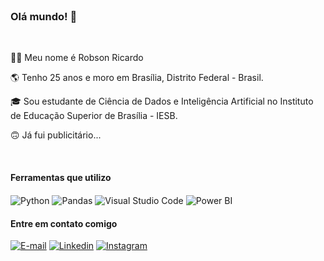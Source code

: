 <br>

### Olá mundo! 👋
<br> 
  
🙋‍♂️ Meu nome é Robson Ricardo
 
🌎 Tenho 25 anos e moro em Brasília, Distrito Federal - Brasil.
 
🎓 Sou estudante de Ciência de Dados e Inteligência Artificial no Instituto de Educação Superior de Brasília - IESB.
  
🙃 Já fui publicitário...

<br>
 
#### Ferramentas que utilizo
<div style="display: inline_block">
  <img align="center" alt="Python" src="https://img.shields.io/badge/PYTHON-215179?style=for-the-badge&logo=python&logoColor=white"/>
  <img align="center" alt="Pandas" src="https://img.shields.io/badge/PANDAS-e70488?style=for-the-badge&logo=pandas&logoColor=white"/>
  <img align="center" alt="Visual Studio Code" src="https://img.shields.io/badge/VISUAL_STUDIO_CODE-29b6f6?style=for-the-badge&logo=Visual+Studio+Code&logoColor=white"/>
  <img align="center" alt="Power BI" src="https://img.shields.io/badge/POWER_BI-ffc107?style=for-the-badge&logo=Power+BI&logoColor=black"/>
  

#### Entre em contato comigo 
[![E-mail](https://img.shields.io/badge/E--mail-d83b01?style=for-the-badge&logo=Mail.Ru&logoColor=white
)](mailto:robsonricardo@pm.me)
[![Linkedin](https://img.shields.io/badge/LinkedIn-0077B5?style=for-the-badge&logo=linkedin&logoColor=white
)](https://www.linkedin.com/in/robsonricardo/)
[![Instagram](https://img.shields.io/badge/Instagram-E4405F?style=for-the-badge&logo=instagram&logoColor=white
)](https://www.instagram.com/jobsrobson/)
